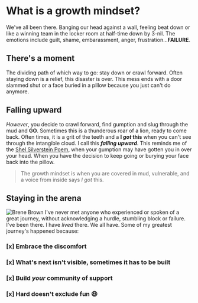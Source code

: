 # What is a growth mindset?
We've all been there. Banging our head against a wall, feeling beat down or like a winning team in the locker room at half-time down by 3-nil. The emotions include guilt, shame, embarassment, anger, frustration...**FAILURE**.
## There's a moment
The dividing path of which way to go: stay down or crawl forward. Often staying down is a relief, this disaster is over. This mess ends with a door slammed shut or a face buried in a pillow because you just can't do anymore. 
## Falling upward
*However*, you decide to crawl forward, find gumption and slug through the mud and **GO**. Sometimes this is a thunderous roar of a lion, ready to come back. Often times, it is a grit of the teeth and a **I _got_ this** when you can't see through the intangible cloud.
I call this **_falling upward_**. This reminds me of the [Shel Silverstein Poem](https://i.pinimg.com/originals/f6/ea/b2/f6eab25dbd00713e64e74bd23114d79c.jpg), when your gumption may have gotten you in over your head. When you have the decision to keep going or burying your face back into the pillow.
> The growth mindset is when you are covered in mud, vulnerable, and a voice from inside says 
> *I got* this.
## Staying in the arena
![Brene Brown](https://live.staticflickr.com/2846/32503370824_b61b1c4947_z.jpg) 
I've never met anyone who experienced or spoken of a great journey, without acknowledging a hurdle, stumbling block or failure. I've been there. I have *lived* there. We all have. Some of my greatest journey's happened because:
### [x] Embrace the discomfort
### [x] What's next isn't visible, sometimes it has to be built
### [x] Build *your* community of support
### [x] Hard doesn't exclude fun :laughing:
